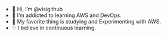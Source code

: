 - 👋 Hi, I’m @visigithub
- 👀 I’m addicted to learning AWS and DevOps.
- 🌱 My favorite thing is studying and Experimenting with AWS.
- ✨ I believe in continuous learning.

<!---
visit GitHub/visit GitHub is a ✨ special ✨ repository because its `README.md` (this file) appears on your GitHub profile.
You can click the Preview link to take a look at your changes.
--->
